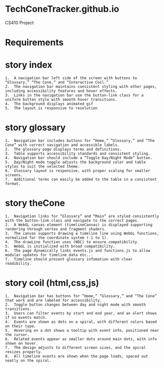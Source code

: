 # TechConeTracker.github.io
CS410 Project
# Requirements

# story index
    1.	A navigation bar left side of the screen with buttons to “Glossary,” “The Cone,” and “Interactive Coil.”
	2.	The navigation bar maintains consistent styling with other pages, including accessibility features and hover effects.
	3.	Links in the navigation bar use the button-link class for a uniform button style with smooth hover transitions.
	4.	The background displays animated gif
	5.	The layout is responsive to resolution


# story glossary
    1.	Navigation bar includes buttons for “Home,” “Glossary,” and “The Cone” with correct navigation and accessible labels.
	2.	The glossary page displays terms and definitions.
	3.	Table supports accessibility standards and consistent styling.
	4.	Navigation bar should include a “Toggle Day/Night Mode” button.
	5.	Day/Night mode toggle adjusts the background color and table styles to suit the selected theme.
	6.	Glossary layout is responsive, with proper scaling for smaller screens.
	7.	Additional terms can easily be added to the table in a consistent format.


# story theCone
	1.	Navigation links for “Glossary” and “Main” are styled consistently with the button-link class and navigate to the correct pages.
	2.	A WebGL canvas element (timelineCanvas) is displayed supporting rendering through vertex and fragment shaders.
	3.	The canvas supports drawing a timeline line using WebGL functions, normalized for the coordinate system (-1 to 1).
	4.	The drawLine function uses (NDC) to ensure compatibility.
	5.	WebGL is initialized with broad compatibility.
	6.	The page dynamically links events.js and functions.js to allow modular updates for timeline data etc...
    7.  Timeline should present glossary infomation with clear readibility.


# story coil (html,css,js)
	1.	Navigation bar has buttons for “Home,” “Glossary,” and “The Cone” that work and are labeled for accessibility.
	2.	Toggle button changes between day and night mode with smooth transitions.
	3.	Users can filter events by start and end year, and an alert shows if no events match.
	4.	Events are shown as dots on a spiral, with different colors based on their type.
	5.	Hovering on a dot shows a tooltip with event info, positioned near the cursor.
	6.	Related events appear as smaller dots around main dots, with info shown on hover.
	7.	The design adjusts to different screen sizes, and the spiral resizes properly.
	8.	All timeline events are shown when the page loads, spaced out neatly on the spiral.